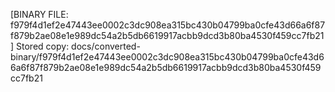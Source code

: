 [BINARY FILE: f979f4d1ef2e47443ee0002c3dc908ea315bc430b04799ba0cfe43d66a6f87f879b2ae08e1e989dc54a2b5db6619917acbb9dcd3b80ba4530f459cc7fb21]
Stored copy: docs/converted-binary/f979f4d1ef2e47443ee0002c3dc908ea315bc430b04799ba0cfe43d66a6f87f879b2ae08e1e989dc54a2b5db6619917acbb9dcd3b80ba4530f459cc7fb21
